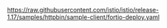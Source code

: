 https://raw.githubusercontent.com/istio/istio/release-1.17/samples/httpbin/sample-client/fortio-deploy.yaml

